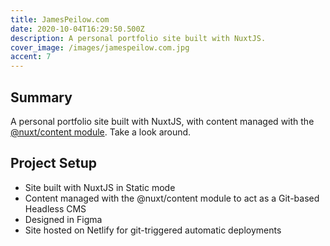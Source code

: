 ```yaml
---
title: JamesPeilow.com
date: 2020-10-04T16:29:50.500Z
description: A personal portfolio site built with NuxtJS.
cover_image: /images/jamespeilow.com.jpg
accent: 7
---
```


## Summary

A personal portfolio site built with NuxtJS, with content managed with the [@nuxt/content module](https://content.nuxtjs.org/). Take a look around.

## Project Setup

- Site built with NuxtJS in Static mode
- Content managed with the @nuxt/content module to act as a Git-based Headless CMS
- Designed in Figma
- Site hosted on Netlify for git-triggered automatic deployments
